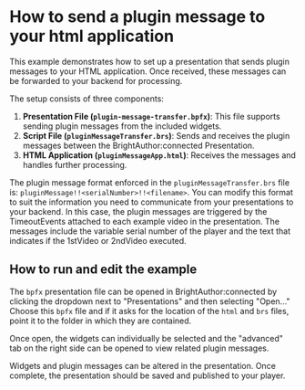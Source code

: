 # How to send a plugin message to your html application
This example demonstrates how to set up a presentation that sends plugin messages to your HTML application. Once received, these messages can be forwarded to your backend for processing.

The setup consists of three components:

1. **Presentation File (`plugin-message-transfer.bpfx`)**: This file supports sending plugin messages from the included widgets.
2. **Script File (`pluginMessageTransfer.brs`)**: Sends and receives the plugin messages between the BrightAuthor:connected Presentation.
3. **HTML Application (`pluginMessageApp.html`)**: Receives the messages and handles further processing.

The plugin message format enforced in the `pluginMessageTransfer.brs` file is: `pluginMessage!!<serialNumber>!!<filename>`. You can modify this format to suit the information you need to communicate from your presentations to your backend. In this case, the plugin messages are triggered by the TimeoutEvents attached to each example video in the presentation. The messages include the variable serial number of the player and the text that indicates if the 1stVideo or 2ndVideo executed. 

## How to run and edit the example
The `bpfx` presentation file can be opened in BrightAuthor:connected by clicking the dropdown next to "Presentations" and then selecting "Open..."
Choose this `bpfx` file and if it asks for the location of the `html` and `brs` files, point it to the folder in which they are contained.

Once open, the widgets can individually be selected and the "advanced" tab on the right side can be opened to view related plugin messages.

Widgets and plugin messages can be altered in the presentation. Once complete, the presentation should be saved and published to your player.